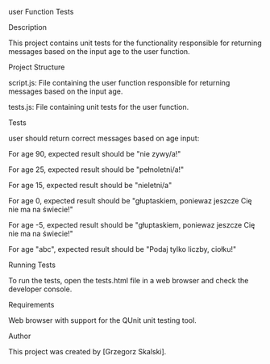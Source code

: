 user Function Tests

Description

This project contains unit tests for the functionality responsible for returning messages based on the input age to the user function.

Project Structure

script.js: File containing the user function responsible for returning messages based on the input age.

tests.js: File containing unit tests for the user function.

Tests

user should return correct messages based on age input:

For age 90, expected result should be "nie zywy/a!"

For age 25, expected result should be "pełnoletni/a!"

For age 15, expected result should be "nieletni/a"

For age 0, expected result should be "głuptaskiem, poniewaz jeszcze Cię nie ma na świecie!"

For age -5, expected result should be "głuptaskiem, poniewaz jeszcze Cię nie ma na świecie!"

For age "abc", expected result should be "Podaj tylko liczby, ciołku!"

Running Tests

To run the tests, open the tests.html file in a web browser and check the developer console.

Requirements

Web browser with support for the QUnit unit testing tool.

Author

This project was created by [Grzegorz Skalski].